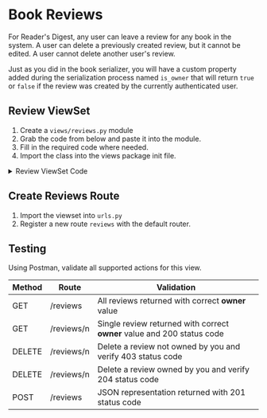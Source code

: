 # Book Reviews

For Reader's Digest, any user can leave a review for any book in the system. A user can delete a previously created review, but it cannot be edited. A user cannot delete another user's review.

Just as you did in the book serializer, you will have a custom property added during the serialization process named `is_owner` that will return `true` or `false` if the review was created by the currently authenticated user.

## Review ViewSet

1. Create a `views/reviews.py` module
2. Grab the code from below and paste it into the module.
3. Fill in the required code where needed.
4. Import the class into the views package init file.

<details>
    <summary>Review ViewSet Code</summary>

```py
from rest_framework import viewsets, status
from rest_framework.response import Response
from rest_framework import serializers
from digestapi.models import Review
from digestapi.permissions import IsOwnerOrReadOnly

class ReviewSerializer(serializers.ModelSerializer):
    is_owner = serializers.SerializerMethodField()

    class Meta:
        model = Review
        fields = ['id', 'book', 'user', 'rating', 'comment', 'date_posted', 'is_owner']
        read_only_fields = ['user']

    def get_is_owner(self, obj):
        # Check if the user is the owner of the review
        return self.context['request'].user == obj.user


class ReviewViewSet(viewsets.ViewSet):
    permission_classes = [IsOwnerOrReadOnly]

    def list(self, request):
        # Get all reviews

        # Serialize the objects, and pass request to determine owner
        serializer = ReviewSerializer(reviews, many=True, context={'request': request})

        # Return the serialized data with 200 status code


    def create(self, request):
        # Create a new instance of a review and assign property
        # values from the request payload using `request.data`


        # Save the review

        try:
            # Serialize the objects, and pass request as context

            # Return the serialized data with 201 status code

        except Exception as ex:
            return Response(None, status=status.HTTP_400_BAD_REQUEST)

    def retrieve(self, request, pk=None):
        try:
            # Get the requested review

            # Serialize the object (make sure to pass the request as context)

            # Return the review with 200 status code

        except Review.DoesNotExist:
            return Response(status=status.HTTP_404_NOT_FOUND)

    def destroy(self, request, pk=None):
        try:
            # Get the requested review
            review = Review.objects.get(pk=pk)

            # Check if the user has permission to delete
            # Will return 403 automatically if permission check fails
            self.check_object_permissions(request, review)

            # Delete the review
            review.delete()

            # Return success but no body
            return Response(status=status.HTTP_204_NO_CONTENT)

        except Review.DoesNotExist:
            return Response(status=status.HTTP_404_NOT_FOUND)
```
</details>

## Create Reviews Route

1. Import the viewset into `urls.py`
2. Register a new route `reviews` with the default router.

## Testing

Using Postman, validate all supported actions for this view.

| Method | Route | Validation |
|--|--|--|
| GET | /reviews | All reviews returned with correct **owner** value |
| GET | /reviews/n | Single review returned with correct **owner** value and 200 status code |
| DELETE | /reviews/n | Delete a review not owned by you and verify 403 status code |
| DELETE | /reviews/n | Delete a review owned by you and verify 204 status code |
| POST | /reviews | JSON representation returned with 201 status code |
